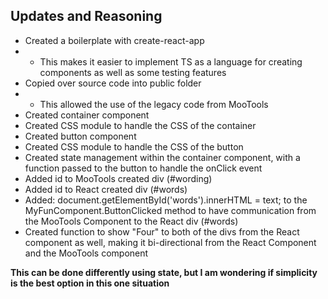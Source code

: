 ## Updates and Reasoning
- Created a boilerplate with create-react-app
- - This makes it easier to implement TS as a language for creating components as well as some testing features
- Copied over source code into public folder
- - This allowed the use of the legacy code from MooTools
- Created container component
- Created CSS module to handle the CSS of the container
- Created button component
- Created CSS module to handle the CSS of the button
- Created state management within the container component, with a function passed to the button to handle the onClick event
- Added id to MooTools created div (#wording)
- Added id to React created div (#words)
- Added: document.getElementById('words').innerHTML = text; to the MyFunComponent.ButtonClicked method to have communication from the MooTools Component to the React div (#words)
- Created function to show "Four" to both of the divs from the React component as well, making it bi-directional from the React Component and the MooTools component

**This can be done differently using state, but I am wondering if simplicity is the best option in this one situation**
